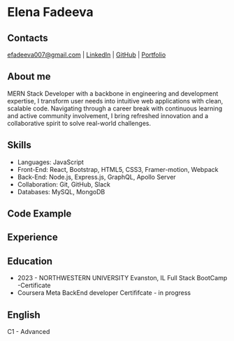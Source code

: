# Elena Fadeeva
## Contacts
 efadeeva007@gmail.com | [LinkedIn](https://www.linkedin.com/in/elena-fadeeva-ef/)  | [GitHub](https://github.com/elenafwork) | [Portfolio](https://elenafwork.github.io/React-Portfolio/)

## About me
MERN Stack Developer with a backbone in engineering and development expertise, I transform user needs into intuitive web applications with clean, scalable code. Navigating through a career break with continuous learning and active community involvement, I bring refreshed innovation and a collaborative spirit to solve real-world challenges.

## Skills
 - Languages: JavaScript
 - Front-End: React, Bootstrap, HTML5, CSS3, Framer-motion, Webpack
 - Back-End: Node.js, Express.js, GraphQL, Apollo Server
 - Collaboration: Git, GitHub, Slack
 - Databases: MySQL, MongoDB

## Code Example
## Experience
## Education
 - 2023 - 	NORTHWESTERN UNIVERSITY	Evanston, IL
Full Stack BootCamp -Certificate
 - Coursera Meta BackEnd developer Certififcate - in progress

## English
C1 - Advanced
